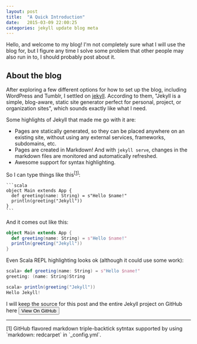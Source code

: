 ```yaml
---
layout: post
title:  "A Quick Introduction"
date:   2015-03-09 22:00:25
categories: jekyll update blog meta
---
```


Hello, and welcome to my blog! I'm not completely sure what I will use the blog
for, but I figure any time I solve some problem that other people may also run
in to, I should probably post about it.

## About the blog
After exploring a few different options for how to set up the blog, including
WordPress and Tumblr, I settled on [jekyll](http://jekyllrb.com). According
to them, "Jekyll is a simple, blog-aware, static site generator perfect
for personal, project, or organization sites", which sounds exactly like
what I need.

Some highlights of Jekyll that made me go with it are:

 - Pages are statically generated, so they can be placed anywhere on an existing
   site, without using any external services, frameworks, subdomains, etc.
 - Pages are created in Markdown! And with `jekyll serve`, changes in the
   markdown files are monitored and automatically refreshed.
 - Awesome support for syntax highlighting.

So I can type things like this<sup>[<a href="#foot1">1</a>]</sup>:

<div class="highlight">
<pre><code><span class="n">```</span><span class="k">scala</span>
<span class="n">object Main extends App {
  def greeting(name: String) = s"Hello $name!"
  println(greeting("Jekyll"))
}
```</span></code></pre>
</div>

And it comes out like this:

```scala
object Main extends App {
  def greeting(name: String) = s"Hello $name!"
  println(greeting("Jekyll"))
}
```

Even Scala REPL highlighting looks ok (although it could use some work):

```scala
scala> def greeting(name: String) = s"Hello $name!"
greeting: (name: String)String

scala> println(greeting("Jekyll"))
Hello Jekyll!
```

I will keep the source for this post and the entire Jekyll project
on GitHub here
<a href="https://github.com/iantabolt/tabo.lt"><button type="button" class="btn btn-default">View On GitHub</button></a>

-----------
<dif id="foot1">
[1] GitHub flavored markdown triple-backtick
sytntax supported by using `markdown: redcarpet` in `_config.yml`.
</div>
